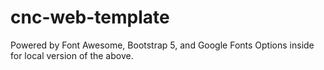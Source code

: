 # cnc-web-template
Powered by Font Awesome, Bootstrap 5, and Google Fonts
Options inside for local version of the above.
